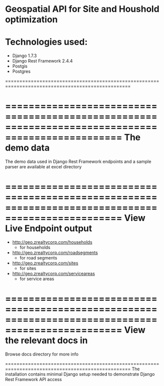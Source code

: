 Geospatial API for Site and Houshold optimization
==================================================================================================

Technologies used:
==================================================================================================
   * Django 1.7.3
   * Django Rest Framework 2.4.4
   * Postgis 
   * Postgres

==================================================================================================



==================================================================================================
The demo data 
==================================================================================================
The demo data used in Django Rest Framework endpoints and a sample parser 
are available at excel directory




==================================================================================================
View Live Endpoint output
==================================================================================================
   * http://geo.zrealtycorp.com/households  
      - for households
   * http://geo.zrealtycorp.com/roadsegments
      - for road segments
   * http://geo.zrealtycorp.com/sites
      - for sites
   * http://geo.zrealtycorp.com/serviceareas
      - for service areas

==================================================================================================
View the relevant docs in
==================================================================================================
  Browse docs directory for more info

==================================================================================================
The installation contains minimal Django setup
needed to demonstrate Django Rest Framework API
access

